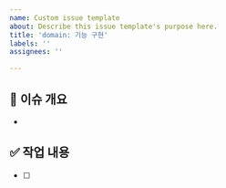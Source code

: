 ```yaml
---
name: Custom issue template
about: Describe this issue template's purpose here.
title: 'domain: 기능 구현'
labels: ''
assignees: ''

---
```


## 📝 이슈 개요
- 

## ✅ 작업 내용
- [ ]
